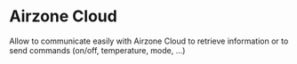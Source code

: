 # Airzone Cloud

Allow to communicate easily with Airzone Cloud to retrieve information or to send commands (on/off, temperature, mode, ...)

